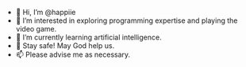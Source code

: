 - 👋 Hi, I’m @happiie
- 👀 I’m interested in  exploring programming expertise and playing the video game.
- 🌱 I’m currently learning artificial intelligence.
- 💞️ Stay safe! May God help us.
- 📫 Please advise me as necessary.  

<!---
happiie/happiie is a ✨ special ✨ repository because its `README.md` (this file) appears on your GitHub profile.
You can click the Preview link to take a look at your changes.
--->
